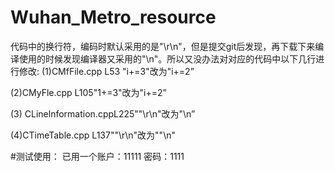 # Wuhan_Metro_resource
代码中的换行符，编码时默认采用的是"\r\n"，但是提交git后发现，再下载下来编译使用的时候发现编译器又采用的"\n"。所以又没办法对对应的代码中以下几行进行修改:
(1)CMfFile.cpp L53 "i+=3"改为"i+=2”

(2)CMyFle.cpp L105"1+=3"改为"i+=2”

(3) CLinelnformation.cppL225""\r\n"改为"\n”

(4)CTimeTable.cpp L137""\r\n"改为""\n"

#测试使用：
已用一个账户：11111
密码：1111

